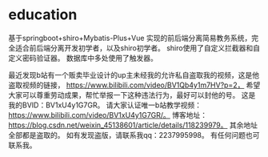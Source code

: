 # education
基于springboot+shiro+Mybatis-Plus+Vue 实现的前后端分离简易教务系统，完全适合前后端分离开发初学者，以及shiro初学者。
shiro使用了自定义拦截器和自定义密码验证器。
数据库中多处使用了触发器。

最近发现b站有一个贩卖毕业设计的up主未经我的允许私自盗取我的视频，这是他盗取视频的链接，
https://www.bilibili.com/video/BV1Qb4y1m7HV?p=2，
希望大家可以尊重劳动成果，帮忙举报一下这种违法行为，最好可以封他的号。
这是我的BVID：BV1xU4y1G7GR。
请大家认证唯一b站教学视频：https://www.bilibili.com/video/BV1xU4y1G7GR/。
博客地址：https://blog.csdn.net/weixin_45138601/article/details/118239979。
其余地址全部都是盗取的。
如有发现盗版，请联系我qq：2237995998。
有任何问题也可联系我。
